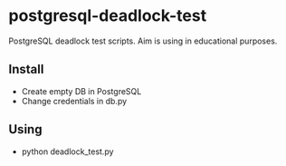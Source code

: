 # postgresql-deadlock-test
PostgreSQL deadlock test scripts. Aim is using in educational purposes.

## Install

* Create empty DB in PostgreSQL
* Change credentials in db.py

## Using

* python deadlock_test.py
